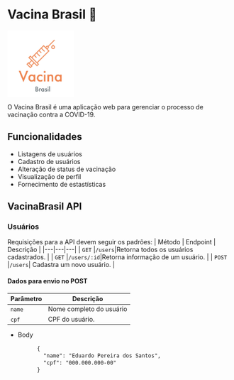 # Vacina Brasil 👋


<a>
  <img align="center"  height='150px' src="image_6483441.JPG" />
</a>

O Vacina Brasil é uma aplicação web para gerenciar o processo de vacinação contra a COVID-19. 

## Funcionalidades

* Listagens de usuários
* Cadastro de usuários
* Alteração de status de vacinação
* Visualização de perfil
* Fornecimento de estastísticas

## VacinaBrasil API

### Usuários
Requisições para a API devem seguir os padrões:
| Método | Endpoint | Descrição |
|---|---|---|
| `GET` |`/users`|Retorna todos os usuários cadastrados. |
| `GET` |`/users/:id`|Retorna informação de um usuário. |
| `POST` |`/users`| Cadastra um novo usuário. |

#### Dados para envio no POST
| Parâmetro | Descrição |
|---|---|
| `name` | Nome completo do usuário |
| `cpf` | CPF do usuário. |


+ Body

            {
              "name": "Eduardo Pereira dos Santos",
              "cpf": "000.000.000-00"
            }
